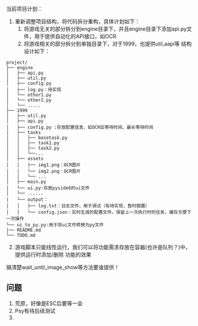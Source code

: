 当前项目计划：
1. 重新调整项目结构，将代码拆分重构，具体计划如下：
    1. 将游戏无关的部分拆分到engine目录下，并且engine目录下添加api.py文件，用于提供自动化的API接口，如OCR
    2. 将游戏相关的部分拆分到单独目录下，对于1999，也提供util,aapi等
结构设计如下：
```
project/
├── engine
│   ├── api.py
│   ├── util.py
│   ├── config.py
│   ├── log.py：待实现
│   └── other1.py
│   └── other2.py
│   └── .....
├── 1999
│   ├── util.py
│   ├── api.py
│   ├── config.py :存放配置信息，如OCR后等待时间、最长等待时间
|   ├── tasks
│   │   ├── basetask.py
│   │   ├── task1.py
│   │   ├── task2.py
│   │   └──...
│   ├── assets
│   │   ├── img1.png：OCR图片
│   │   └── img2.png：OCR图片
│   |   └── ...
│   ├── main.py
│   └── ui.py:存放pyside6的ui文件
│   └── ......
|   └── output：
│   │   ├── log.txt：日志文件，用于调试（有待实现，暂时搁置）
│   │   └── config.json：实时生成的配置文件，保留上一次执行时的任务，缓存方便下一次操作
└── ui_to_py.py:用于将ui文件转换为py文件
|── README.md
└── TODO.md
```

2. 游戏脚本只能线性运行，我们可以将功能需求存放在容器(也许是队列？)中，提供运行时添加/删除 功能的效果



搞清楚wait_until_image_show等方法要谁提供！




## 问题
1. 荒原，好像是ESC后要等一会
2. Psy有待后续测试
3. 




